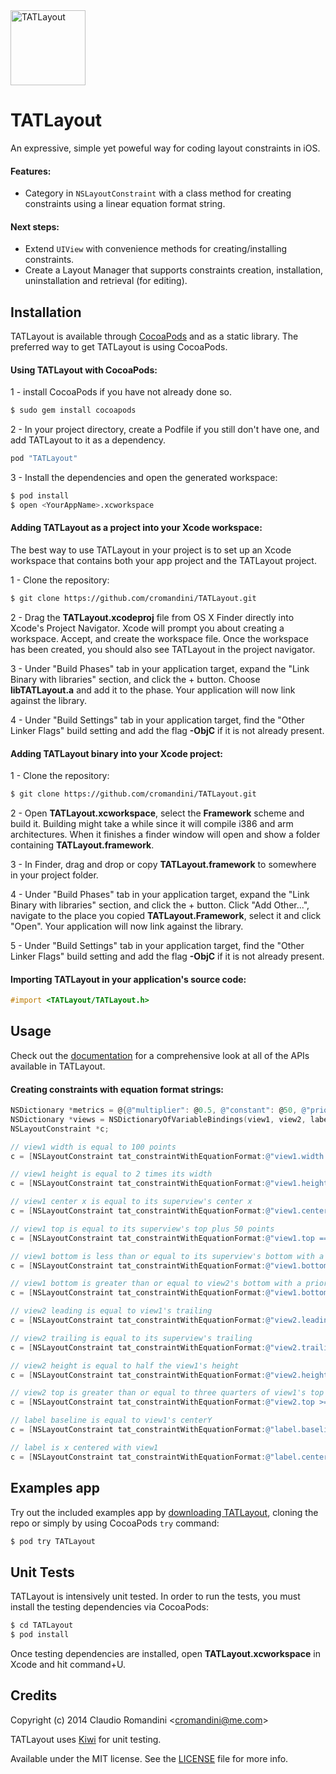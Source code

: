<img src="https://raw.github.com/cromandini/TATLayout/master/TATLayout/Assets/TATLayout-Icon.png" width="120" alt="TATLayout" title="TATLayout">

# TATLayout
An expressive, simple yet poweful way for coding layout constraints in iOS.

#### Features:
- Category in `NSLayoutConstraint` with a class method for creating constraints using a linear equation format string.

#### Next steps:
- Extend `UIView` with convenience methods for creating/installing constraints.
- Create a Layout Manager that supports constraints creation, installation, uninstallation and retrieval (for editing).

## Installation
TATLayout is available through [CocoaPods](http://cocoapods.org) and as a static library. The preferred way to get TATLayout is using CocoaPods.

#### Using TATLayout with CocoaPods:
1 - install CocoaPods if you have not already done so.
```bash
$ sudo gem install cocoapods
```

2 - In your project directory, create a Podfile if you still don't have one, and add TATLayout to it as a dependency.
```ruby
pod "TATLayout"
```

3 - Install the dependencies and open the generated workspace:
```bash
$ pod install
$ open <YourAppName>.xcworkspace
```

#### Adding TATLayout as a project into your Xcode workspace:
The best way to use TATLayout in your project is to set up an Xcode workspace that contains both your app project and the TATLayout project.

1 - Clone the repository:
```bash
$ git clone https://github.com/cromandini/TATLayout.git
```

2 - Drag the __TATLayout.xcodeproj__ file from OS X Finder directly into Xcode's Project Navigator. Xcode will prompt you about creating a workspace. Accept, and create the workspace file. Once the workspace has been created, you should also see TATLayout in the project navigator.

3 - Under "Build Phases" tab in your application target, expand the "Link Binary with libraries" section, and click the + button. Choose __libTATLayout.a__ and add it to the phase. Your application will now link against the library.

4 - Under "Build Settings" tab in your application target, find the "Other Linker Flags" build setting and add the flag __-ObjC__ if it is not already present.

#### Adding TATLayout binary into your Xcode project:
1 - Clone the repository:
```bash
$ git clone https://github.com/cromandini/TATLayout.git
```

2 - Open __TATLayout.xcworkspace__, select the __Framework__ scheme and build it. Building might take a while since it will compile i386 and arm architectures. When it finishes a finder window will open and show a folder containing __TATLayout.framework__.

3 - In Finder, drag and drop or copy __TATLayout.framework__ to somewhere in your project folder.

4 - Under "Build Phases" tab in your application target, expand the "Link Binary with libraries" section, and click the + button. Click "Add Other...", navigate to the place you copied __TATLayout.Framework__, select it and click "Open". Your application will now link against the library.

5 - Under "Build Settings" tab in your application target, find the "Other Linker Flags" build setting and add the flag __-ObjC__ if it is not already present.

#### Importing TATLayout in your application's source code:
```objective-c
#import <TATLayout/TATLayout.h>
```

## Usage

Check out the [documentation](http://cocoadocs.org/docsets/TATLayout/) for a comprehensive look at all of the APIs available in TATLayout.

#### Creating constraints with equation format strings:

```objective-c
NSDictionary *metrics = @{@"multiplier": @0.5, @"constant": @50, @"priority": @751};
NSDictionary *views = NSDictionaryOfVariableBindings(view1, view2, label);
NSLayoutConstraint *c;

// view1 width is equal to 100 points
c = [NSLayoutConstraint tat_constraintWithEquationFormat:@"view1.width == 100" metrics:nil views:views];

// view1 height is equal to 2 times its width
c = [NSLayoutConstraint tat_constraintWithEquationFormat:@"view1.height == view1.width * 2" metrics:nil views:views];

// view1 center x is equal to its superview's center x
c = [NSLayoutConstraint tat_constraintWithEquationFormat:@"view1.centerX == superview.centerX" metrics:nil views:views];

// view1 top is equal to its superview's top plus 50 points
c = [NSLayoutConstraint tat_constraintWithEquationFormat:@"view1.top == superview.top + constant" metrics:metrics views:views];

// view1 bottom is less than or equal to its superview's bottom with a priority of 251
c = [NSLayoutConstraint tat_constraintWithEquationFormat:@"view1.bottom <= superview.bottom @251" metrics:nil views:views];

// view1 bottom is greater than or equal to view2's bottom with a priority of 751
c = [NSLayoutConstraint tat_constraintWithEquationFormat:@"view1.bottom >= view2.bottom @priority" metrics:metrics views:views];

// view2 leading is equal to view1's trailing
c = [NSLayoutConstraint tat_constraintWithEquationFormat:@"view2.leading == view1.trailing" metrics:nil views:views];

// view2 trailing is equal to its superview's trailing
c = [NSLayoutConstraint tat_constraintWithEquationFormat:@"view2.trailing == superview.trailing" metrics:nil views:views];

// view2 height is equal to half the view1's height
c = [NSLayoutConstraint tat_constraintWithEquationFormat:@"view2.height == view1.height * multiplier" metrics:metrics views:views];

// view2 top is greater than or equal to three quarters of view1's top plus 50 points with a priority of 500
c = [NSLayoutConstraint tat_constraintWithEquationFormat:@"view2.top >= view1.top * 0.75 + 50 @500" metrics:nil views:views];

// label baseline is equal to view1's centerY
c = [NSLayoutConstraint tat_constraintWithEquationFormat:@"label.baseline == view1.centerY" metrics:nil views:views];

// label is x centered with view1
c = [NSLayoutConstraint tat_constraintWithEquationFormat:@"label.centerX == view1.centerX" metrics:nil views:views];
```

## Examples app
Try out the included examples app by [downloading TATLayout](https://github.com/cromandini/TATLayout/archive/master.zip), cloning the repo or simply by using CocoaPods `try` command:

```bash
$ pod try TATLayout
```

## Unit Tests
TATLayout is intensively unit tested. In order to run the tests, you must install the testing dependencies via CocoaPods:

```bash
$ cd TATLayout
$ pod install
```

Once testing dependencies are installed, open __TATLayout.xcworkspace__ in Xcode and hit command+U.

## Credits
Copyright (c) 2014 Claudio Romandini <[cromandini@me.com](mailto:cromandini@me.com)>

TATLayout uses [Kiwi](https://github.com/allending/Kiwi) for unit testing.

Available under the MIT license. See the [LICENSE](https://github.com/cromandini/TATLayout/blob/master/LICENSE) file for more info.
